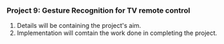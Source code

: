 ﻿### Project 9: Gesture Recognition for TV remote control

1. Details will be containing the project's aim.
2. Implementation will comtain the work done in completing the project.
